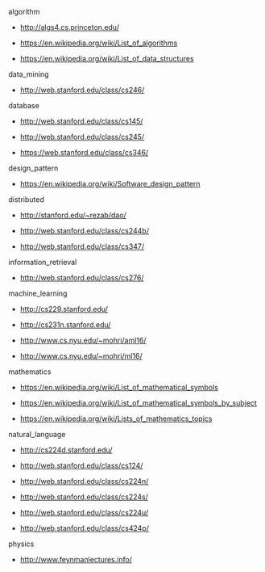algorithm

- <http://algs4.cs.princeton.edu/>

- <https://en.wikipedia.org/wiki/List_of_algorithms>

- <https://en.wikipedia.org/wiki/List_of_data_structures>

data_mining

- <http://web.stanford.edu/class/cs246/>

database

- <http://web.stanford.edu/class/cs145/>

- <http://web.stanford.edu/class/cs245/>

- <https://web.stanford.edu/class/cs346/>

design_pattern

- <https://en.wikipedia.org/wiki/Software_design_pattern>

distributed

- <http://stanford.edu/~rezab/dao/>

- <http://web.stanford.edu/class/cs244b/>

- <http://web.stanford.edu/class/cs347/>

information_retrieval

- <http://web.stanford.edu/class/cs276/>

machine_learning

- <http://cs229.stanford.edu/>

- <http://cs231n.stanford.edu/>

- <http://www.cs.nyu.edu/~mohri/aml16/>

- <http://www.cs.nyu.edu/~mohri/ml16/>

mathematics

- <https://en.wikipedia.org/wiki/List_of_mathematical_symbols>

- <https://en.wikipedia.org/wiki/List_of_mathematical_symbols_by_subject>

- <https://en.wikipedia.org/wiki/Lists_of_mathematics_topics>

natural_language

- <http://cs224d.stanford.edu/>

- <http://web.stanford.edu/class/cs124/>

- <http://web.stanford.edu/class/cs224n/>

- <http://web.stanford.edu/class/cs224s/>

- <http://web.stanford.edu/class/cs224u/>

- <http://web.stanford.edu/class/cs424p/>

physics

- <http://www.feynmanlectures.info/>
